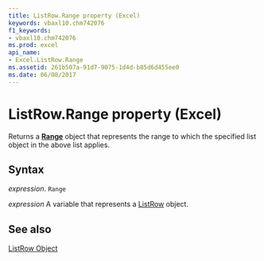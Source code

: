 ```yaml
---
title: ListRow.Range property (Excel)
keywords: vbaxl10.chm742076
f1_keywords:
- vbaxl10.chm742076
ms.prod: excel
api_name:
- Excel.ListRow.Range
ms.assetid: 261b507a-91d7-9075-1d4d-b85d6d455ee0
ms.date: 06/08/2017
---
```



# ListRow.Range property (Excel)

Returns a  **[Range](Excel.Range(object).md)** object that represents the range to which the specified list object in the above list applies.


## Syntax

 _expression_. `Range`

 _expression_ A variable that represents a [ListRow](Excel.ListRow.md) object.


## See also


[ListRow Object](Excel.ListRow.md)

